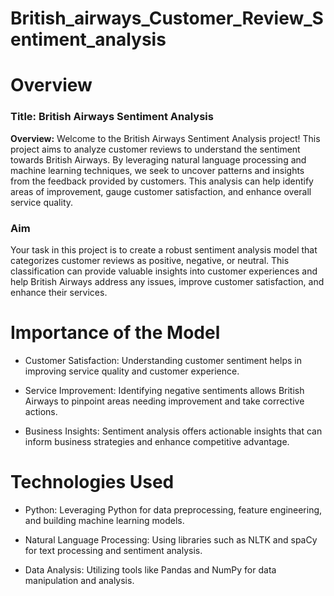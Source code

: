 # British_airways_Customer_Review_Sentiment_analysis
# Overview
### Title: British Airways Sentiment Analysis

**Overview:** Welcome to the British Airways Sentiment Analysis project! This project aims to analyze customer reviews to understand the sentiment towards British Airways. By leveraging natural language processing and machine learning techniques, we seek to uncover patterns and insights from the feedback provided by customers. This analysis can help identify areas of improvement, gauge customer satisfaction, and enhance overall service quality.

### Aim
Your task in this project is to create a robust sentiment analysis model that categorizes customer reviews as positive, negative, or neutral. This classification can provide valuable insights into customer experiences and help British Airways address any issues, improve customer satisfaction, and enhance their services.

# Importance of the Model
- Customer Satisfaction: Understanding customer sentiment helps in improving service quality and customer experience.

- Service Improvement: Identifying negative sentiments allows British Airways to pinpoint areas needing improvement and take corrective actions.

- Business Insights: Sentiment analysis offers actionable insights that can inform business strategies and enhance competitive advantage.

# Technologies Used
- Python: Leveraging Python for data preprocessing, feature engineering, and building machine learning models.

- Natural Language Processing: Using libraries such as NLTK and spaCy for text processing and sentiment analysis.

- Data Analysis: Utilizing tools like Pandas and NumPy for data manipulation and analysis.

